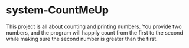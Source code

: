 # system-CountMeUp
This project is all about counting and printing numbers. You provide two numbers, and the program will happily count from the first to the second while making sure the second number is greater than the first.
